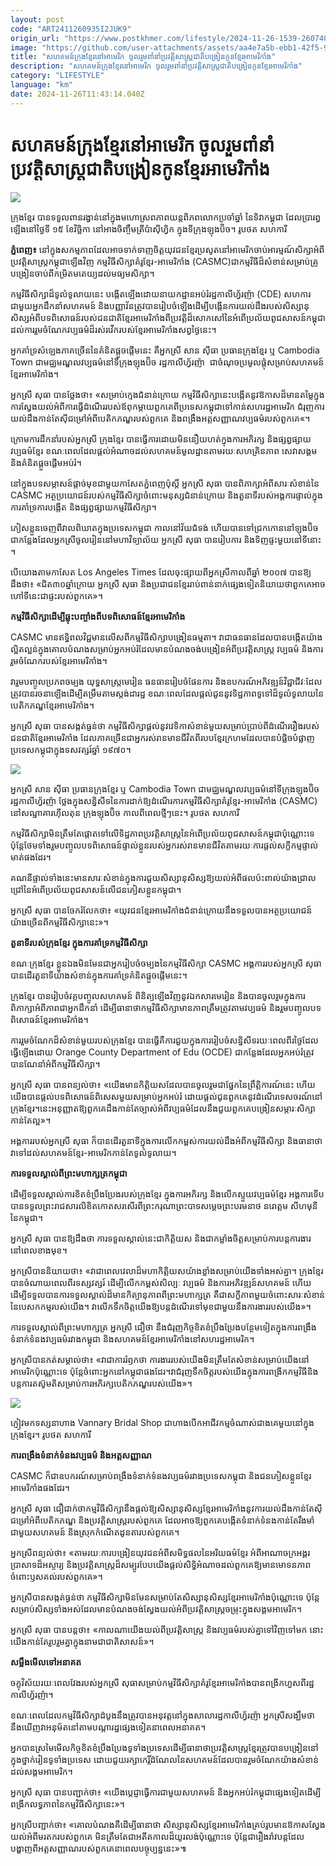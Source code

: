 ```yaml
---
layout: post
code: "ART2411260935I2JUK9"
origin_url: "https://www.postkhmer.com/lifestyle/2024-11-26-1539-260740"
image: "https://github.com/user-attachments/assets/aa4e7a5b-ebb1-42f5-92e8-55834c12fba3"
title: "សហគមន៍​ក្រុង​ខ្មែរ​នៅ​អាមេរិក ចូលរួម​​ពាំ​នាំ​​ប្រវត្ដិសាស្ដ្រ​ជាតិ​បង្រៀន​កូន​ខ្មែរ​អាមេរិកាំង​"
description: "​​សហគមន៍​ក្រុង​ខ្មែរ​នៅ​អាមេរិក ចូលរួម​​ពាំ​នាំ​​ប្រវត្ដិសាស្ដ្រ​ជាតិ​បង្រៀន​កូន​ខ្មែរ​អាមេរិកាំង​​"
category: "LIFESTYLE"
language: "km"
date: 2024-11-26T11:43:14.040Z
---
```


# សហគមន៍​ក្រុង​ខ្មែរ​នៅ​អាមេរិក ចូលរួម​​ពាំ​នាំ​​ប្រវត្ដិសាស្ដ្រ​ជាតិ​បង្រៀន​កូន​ខ្មែរ​អាមេរិកាំង​

![](https://github.com/user-attachments/assets/b498a8f3-a01a-446d-baaf-a063df0d6e9f)

ក្រុងខ្មែរ​ បាន​ទទួល​ពាន​រង្វាន់​នៅ​ក្នុង​មហោស្រព​ភាពយន្ត​ពិភព​លោក​ប្រចាំ​ឆ្នាំ នៃ​ទិវា​កម្ពុជា ដែល​ប្រារព្ធឡើង​នៅ​ថ្ងៃទី ១៥ ខែវិច្ឆិកា នៅអាង​ចិញ្ចឹមត្រី​ប៉ាស៊ីហ្វិក ក្នុង​ទីក្រុងឡុងប៊ិច។ រូបថត សហការី​​

**ភ្នំពេញ៖** នៅក្នុង​សកម្មភាព​ដែលអាច​ទាក់​ទាញ​ចិត្ដ​យុវជន​ខ្មែរ​ប្រសូត​នៅ​អាមេរិក​ចាប់​អារម្មណ៍​សិក្សា​​​អំពី​ប្រវត្តិសាស្ត្រ​កម្ពុជា​ឡើងវិញ កម្មវិធីសិក្សា​គំរូខ្មែរ​-អាមេរិកាំង (CASMC) ​ជាកម្មវិធី​​ដ៏​សំខាន់​សម្រាប់គ្រូ​បង្រៀន​ចាប់​ពី​កម្រិត​មតេយ្យ​ដល់​មធ្យម​សិក្សា​។​

​កម្មវិធីសិក្សា​ដ៏​ទូលំទូលាយ​នេះ បង្កើតឡើង​ដោយ​នាយកដ្ឋាន​អប់រំ​រដ្ឋ​កាលីហ្វ័រ​ញ៉ា (CDE) សហការ​ជាមួយ​អ្នកដឹកនាំ​សហគមន៍ និង​បញ្ញាវ័ន​ ត្រូវបាន​រៀបចំឡើង​ដើម្បី​បង្កើន​ការយល់ដឹង​របស់​សិស្សានុ​សិស្ស​អំពី​បទពិសោធន៍​រប​ស់ជន​ជាតិ​ខ្មែរ​អាមេរិកាំង​​ ពី​ប្រវត្តិ​ដ៏​សោកសៅ​នៃ​អំពើ​ប្រល័យពូជសាសន៍​កម្ពុជា ដល់​ការរួមចំណែក​វប្បធម៌​ដ៏​រស់​រវើក​របស់​ខ្មែរ​​អាមេរិកាំង​​សព្វថ្ងៃនេះ​។​

​អ្នកគាំទ្រ​សំឡេង​ភាគច្រើន​នៃ​គំនិត​ផ្តួចផ្តើម​នេះ គឺ​អ្នកស្រី សាន ស៊ី​ធា ប្រធាន​ក្រុង​ខ្មែរ ឬ Cambodia Town ជា​មជ្ឈមណ្ឌល​វប្បធម៌​នៅ​ទីក្រុង​ឡុង​ប៊ិច រដ្ឋ​កាលីហ្វ័រ​ញ៉ា  ​ជា​ចំណុច​ប្រមូលផ្តុំ​សម្រាប់​សហគមន៍​ខ្មែរ​អាមេរិកាំង​។​

​អ្នកស្រី សុធា បាន​ថ្លែងថា​៖ «​​សម្រាប់​ក្មេងជំនាន់ក្រោយ កម្មវិធី​សិក្សា​នេះ​​បង្កើត​នូវ​ឱកាស​ដ៏​មានតម្លៃ​ក្នុងការ​ស្វែងយល់​អំពី​ការធ្វើដំណើរ​របស់​ឪពុកម្តាយ​ពួកគេ​ពី​ប្រទេស​កម្ពុជា​ទៅកាន់​សហរដ្ឋអាមេរិក ជំរុញ​ការយល់ដឹង​កាន់តែ​ស៊ីជម្រៅ​អំពី​បេតិកភណ្ឌ​របស់​ពួកគេ និង​ពង្រឹង​អត្តសញ្ញាណ​វប្បធម៌​របស់​ពួកគេ​«។​

​ក្រោម​ការដឹកនាំ​របស់អ្នកស្រី ក្រុង​ខ្មែរ​​ បានធ្វើការ​ដោយ​មិន​នឿយហត់​ក្នុងការ​អភិរក្ស និង​ផ្សព្វផ្សាយ​វប្បធម៌​ខ្មែរ ខណៈពេលដែល​ផ្តល់​អំណាច​ដល់​សហគមន៍​មូលដ្ឋាន​តាមរយៈ​សហគ្រិន​ភាព សេវា​សង្គម និង​គំនិត​ផ្តួចផ្តើម​អប់រំ​។​

​នៅក្នុង​បទសម្ភាសន៍​ផ្តាច់មុខ​ជាមួយ​កាសែត​ភ្នំពេញ​ប៉ុស្តិ៍ អ្នកស្រី សុធា​ បាន​ពិភាក្សា​អំពី​សារៈសំខាន់​នៃ CASMC អត្ថប្រយោជន៍​របស់​កម្មវិធីសិក្សា​​ចំពោះ​មនុស្ស​ជំនាន់​ក្រោយ និង​តួនាទី​របស់​អង្គការ​ផ្ទាល់​ក្នុង​ការគាំទ្រ​ការបង្កើត និង​ផ្សព្វផ្សាយ​កម្មវិធីសិក្សា​។​

ភៀសខ្លួន​ចេញពី​វាលពិឃាត​ក្នុងប្រទេស​កម្ពុជា កាល​នៅ​វ័យ​ជំទង់ ហើយ​បាន​ទៅ​ជ្រកកោន​នៅ​ឡុង​ប៊ិច ជា​កន្លែង​ដែល​អ្នកស្រី​​ចូលរៀន​នៅ​មហាវិទ្យាល័យ អ្នកស្រី សុធា​ បាន​រៀបការ និង​ទិញ​ផ្ទះមួយនៅ​ទីនោះ​​។​

បើ​យោងតាម​កាសែត Los Angeles Times ដែល​​ចុះផ្សាយពី​អ្នកស្រី​កាលពី​​ឆ្នាំ ២០០៧ បាន​ឱ្យដឹងថា៖ «​​ជិត​៣០​ឆ្នាំ​ក្រោយ អ្នកស្រី សុធា​ និង​ប្រជាជន​ខ្មែរ​រាប់ពាន់នាក់​ផ្សេងទៀត​និយាយថា ​ពួកគេ​អាច​ហៅទី​នេះ​ជា​ផ្ទះ​របស់​ពួកគេ»​។​

**​កម្មវិធីសិក្សា​ដើម្បី​ឆ្លុះបញ្ចាំង​ពីបទ​ពិសោធន៍​ខ្មែរ​អាមេរិកាំង​**

CASMC មាន​ឥទ្ធិពល​វិជ្ជមាន​លើសពី​កម្មវិធី​សិក្សា​បង្រៀន​ធម្មតា​។ វា​ជា​ធនធាន​ដែល​បាន​បង្កើត​យ៉ាង​ល្អិតល្អន់​ក្នុង​គោលបំណង​សម្រាប់​អ្នក​អប់រំ​ដែលមាន​បំណង​ចង់​បង្រៀន​អំពី​ប្រវត្តិសាស្ត្រ វប្បធម៌ និង​ការរួមចំណែក​របស់ខ្មែរ​​អាមេរិកាំង​​​។​

វា​រួមបញ្ចូល​ប្រភព​ចម្បង យុទ្ធសាស្ត្រ​មេរៀន ធនធាន​រៀបចំ​ផែនការ និង​ឧបករណ៍​អភិវឌ្ឍន៍​វិជ្ជាជីវៈ​ដែល​ត្រូវបាន​រចនា​ឡើង​ដើម្បី​តម្រឹម​តាម​ស្តង់ដា​រដ្ឋ ខណៈពេលដែល​ផ្តល់ជូន​នូវ​ទិដ្ឋភាព​ទូទៅ​ដ៏​ទូលំទូលាយ​នៃ​បេតិកភណ្ឌខ្មែរ​​អាមេរិកាំង​​។​

​អ្នកស្រី សុធា​ បាន​សង្កត់ធ្ងន់ថា កម្មវិធីសិក្សា​ផ្ដល់នូវ​វេទិកា​សំខាន់​មួយ​សម្រាប់​ប្រាប់​ពី​ដំណើររឿង​របស់​ជនជាតិ​ខ្មែរ​អាមេរិកាំង ដែល​ភាគច្រើន​ជា​អ្នក​រស់រានមានជីវិត​ពី​របប​ខ្មែរក្រហម​ដែល​បាន​បំផ្លិចបំផ្លាញ​ប្រទេស​កម្ពុជា​ក្នុង​ទសវត្សរ៍​ឆ្នាំ ១៩៧០។​

![](https://github.com/user-attachments/assets/d2bccc21-db34-4658-a73a-5aea9a2e42ca)

អ្នកស្រី សាន ស៊ី​ធា ប្រធាន​ក្រុង​ខ្មែរ ឬ Cambodia Town ជា​មជ្ឈមណ្ឌល​វប្បធម៌​នៅ​ទីក្រុង​ឡុង​ប៊ិច រដ្ឋ​កាលីហ្វ័រ​ញ៉ា ថ្លែងក្នុង​សន្និសីទ​នៃការ​ដាក់​ឱ្យ​ដំណើរការ​កម្មវិធី​សិក្សាគំរូខ្មែរ​-អាមេរិកាំង (CASMC) នៅ​សណ្ឋាគារ​ហ៊ីលតុន ក្រុង​ឡុងប៊ិច កាលពី​ពេល​ថ្មីៗ​នេះ។ រូបថត សហការី​​

​កម្មវិធីសិក្សា​មិន​ត្រឹមតែ​ផ្តោតទៅលើ​ទិដ្ឋភាព​ប្រវត្តិសាស្ត្រ​នៃ​អំពើ​ប្រល័យពូជសាសន៍​កម្ពុជា​ប៉ុណ្ណោះ​ទេ ប៉ុន្តែ​ថែមទាំង​រួមបញ្ចូល​បទពិសោធន៍​ផ្ទាល់ខ្លួន​របស់​អ្នក​រស់រានមានជីវិត​តាមរយៈ​ការផ្តល់​សក្ខីកម្ម​ផ្ទាល់មាត់​ផងដែរ​។​

គណនី​ផ្ទាល់​ទាំងនេះ​មាន​សារៈសំខាន់​ក្នុង​ការជួយ​សិស្សានុសិស្ស​​ឱ្យ​យល់​អំពី​ផលប៉ះពាល់​យ៉ាង​ជ្រាលជ្រៅ​នៃ​អំពើ​ប្រល័យពូជសាសន៍​លើ​ជនភៀសខ្លួន​កម្ពុជា​។​

​អ្នកស្រី សុធា​ បាន​ចែករំលែក​ថា​៖ «​យុវជន​ខ្មែរ​អាមេរិកាំង​ជំនាន់​ក្រោយ​នឹង​ទទួលបាន​អត្ថប្រយោជន៍​យ៉ាងច្រើន​ពី​កម្មវិធីសិក្សា​នេះ»​។​

**តួនាទី​របស់ក្រុង​ខ្មែរ​ ក្នុង​ការគាំទ្រ​កម្មវិធីសិក្សា​**

​ខណៈ​ក្រុង​ខ្មែរ​ ខ្លួនឯង​មិនមែនជា​អ្នករៀបចំ​ចម្បង​នៃកម្មវិធីសិក្សា​ CASMC អង្គការ​របស់​អ្នកស្រី សុធា ​បាន​ដើរតួនាទី​យ៉ាងសំខាន់​ក្នុងការ​គាំទ្រ​គំនិត​ផ្តួចផ្តើម​នេះ​។​

​ក្រុង​ខ្មែរ បានរៀបចំ​វគ្គ​បញ្ចូល​សហគមន៍ ពិនិត្យឡើងវិញ​នូវ​ឯកសារ​មេរៀន និង​បាន​ចូលរួម​ក្នុងការ​ពិភាក្សា​អំពី​ភាពជា​អ្នកដឹកនាំ ដើម្បី​ធានាថា​ កម្មវិធីសិក្សា​មាន​ភាពត្រឹមត្រូវ​តាម​វប្បធម៌ និង​រួមបញ្ចូល​បទពិសោធន៍​ខ្មែរ​អាមេរិកាំង​។​

ការរួមចំណែក​ដ៏​សំខាន់​មួយ​របស់ក្រុង​ខ្មែរ បានធ្វើ​គឺ​ការជួយ​ក្នុងការ​រៀបចំ​សន្និសីទ​រយៈពេល​ពីរ​ថ្ងៃ​ដែល​ធ្វើឡើង​ដោយ Orange County Department of Edu (OCDE) ​ជា​កន្លែង​ដែល​អ្នក​អប់រំ​ត្រូវបាន​ណែនាំ​អំពី​​កម្មវិធីសិក្សា​។​

​អ្នកស្រី សុធា​ បាន​ពន្យល់ថា៖ «​យើង​មាន​កិត្តិយស​ដែល​បាន​ចូលរួម​ជា​ផ្នែក​នៃ​ព្រឹត្តិការណ៍​នេះ ហើយ​យើង​បានផ្តល់​បទពិសោធន៍​ពិ​សេសមួយ​សម្រាប់​អ្នក​អប់រំ ដោយ​ផ្តល់ជូន​ពួកគេ​នូវ​ដំណើរ​ទេសចរណ៍​នៅ ក្រុង​ខ្មែរ​។​ ​នេះ​អនុញ្ញាតឱ្យ​ពួកគេ​ដឹង​កាន់​តែ​ច្បាស់​អំពី​​វប្បធម៌​ដែល​នឹង​ជួយ​ពួកគេ​បង្រៀន​សម្ភារៈសិក្សា​កាន់តែ​ល្អ​»​។​

​អង្គការ​របស់​អ្នកស្រី សុធា ​ក៏បាន​ដើរតួនាទី​ក្នុងការ​លើកកម្ពស់​ការ​យល់ដឹង​អំពី​កម្មវិធីសិក្សា និង​ធានាថា ​វា​ទៅដល់​សហគមន៍​ខ្មែរ​-​អាមេរិក​កាន់តែ​ទូលំទូលាយ​។​

**​ការទទួលស្គាល់​ពី​ព្រះ​មហាក្សត្រ​កម្ពុជា​**

​ដើម្បី​ទទួលស្គាល់​ការខិតខំ​ប្រឹងប្រែង​រប​ស់ក្រុង​ខ្មែរ​ ក្នុងការ​អភិរក្ស និង​លើកស្ទួយ​វប្បធម៌​ខ្មែរ អង្គការ​ទើបបាន​ទទួល​ព្រះរាជសារ​លិខិត​កោត​សរសើរ​​ពី​ព្រះករុណា​ព្រះបាទ​សម្ដេច​ព្រះបរមនាថ ន​រោ​ត្ដម សីហមុនី នៃ​កម្ពុជា​។​

​អ្នកស្រី សុធា បានឱ្យដឹង​​ថា ការទទួលស្គាល់​នេះ​ជា​កិត្តិយស និង​ជា​កម្លាំងចិត្ត​សម្រាប់​ការបន្ត​ការងារ​នៅពេល​ខាងមុខ​។​

​អ្នកស្រី​បាន​និយាយថា​៖ «​វា​ជា​ពេលវេលា​ដ៏មហា​កិត្ដិយស​​យ៉ាងខ្លាំង​សម្រាប់​យើងទាំងអស់គ្នា​។ ក្រុង​ខ្មែរ​ បាន​ចំណាយពេល​ពីរ​ទស្សវត្ស​រ៍ ដើម្បី​លើកកម្ពស់​សិល្បៈ វប្បធម៌ និង​ការអភិវឌ្ឍន៍​សហគម​ន៍ ហើយ​ដើម្បី​ទទួលបាន​ការទទួលស្គាល់​ដ៏​មាន​កិត្យានុភាព​ពី​ព្រះមហាក្សត្រ គឺជា​សក្ខីភាព​មួយ​ចំពោះ​សារៈសំខាន់​នៃ​បេសកកម្ម​របស់​យើង​។ វា​លើកទឹកចិត្ត​យើងឱ្យ​​បន្តដំណើរ​ទៅមុខ​ជាមួយនឹង​ការងារ​របស់​យើង​»​។​

ការទទួលស្គាល់​ពី​ព្រះមហាក្សត្រ អ្នកស្រី​ ជឿថា នឹង​ជំរុញ​កិច្ចខិតខំ​ប្រឹងប្រែង​បន្ថែមទៀត​ក្នុងការ​ពង្រឹង​ទំនាក់ទំនង​វប្បធម៌​រវាង​កម្ពុជា និង​សហគមន៍​ខ្មែរ​អាមេរិកាំង​នៅ​សហរដ្ឋអាមេរិក​។​

​អ្នកស្រី​បាន​កត់សម្គាល់ថា​៖ «​វា​ជាការ​រំឭកថា ការងារ​របស់​យើង​មិន​ត្រឹមតែ​សំខាន់​សម្រាប់​យើង​នៅ​អាមេរិក​ប៉ុណ្ណោះ​ទេ ប៉ុន្តែ​ចំពោះ​អ្នក​នៅ​កម្ពុជា​ផងដែរ​​។ ​​វា​ជំរុញ​ទឹកចិត្ត​របស់​យើង​ក្នុងការ​ពង្រីក​កម្មវិធី​​ និង​បន្ត​ការតស៊ូ​មតិ​សម្រាប់​ការអភិរក្ស​បេតិកភណ្ឌ​របស់​យើង​»​។​

![](https://github.com/user-attachments/assets/1ab5cbb9-1350-4d8b-bc23-360d08133101)

ភ្ញៀវមកទស្សនាហាង Vannary Bridal Shop ​ជាហាង​បើក​អាជីវកម្មចំណាស់ជាងគេមួយនៅក្នុង ក្រុង​ខ្មែរ​។ រូបថត សហការី​​

**ការពង្រឹង​ទំនាក់ទំនង​វប្បធម៌ និង​អត្តសញ្ញាណ​**

CASMC ក៏​ជា​ឧបករណ៍​សម្រាប់​ពង្រឹង​ទំនាក់ទំនង​វប្បធម៌​រវាង​ប្រទេស​កម្ពុជា និង​ជនភៀសខ្លួនខ្មែរ​​អាមេរិកាំង​​ផងដែរ​។​

​អ្នកស្រី សុធា​ ជឿជាក់ថា ​កម្មវិធីសិក្សា​នឹង​ផ្តល់ឱ្យសិស្សានុសិស្ស​​ខ្មែរ​អាមេរិកាំង​នូវ​ការយល់ដឹង​កាន់តែ​ស៊ីជម្រៅ​អំពី​បេតិកភណ្ឌ និង​ប្រវត្តិសាស្ត្រ​របស់​ពួកគេ ដែល​អាចឱ្យ​ពួកគេ​បង្កើត​ទំនាក់ទំនង​កាន់តែ​រឹងមាំ​ជាមួយ​សហគមន៍ និង​ស្រុកកំណើត​ដូនតា​របស់​ពួកគេ​។​

​អ្នកស្រី​ពន្យល់ថា៖ «​​តាមរយៈ​ការបង្រៀន​យុវជន​អំពី​សមិទ្ធផល​នៃ​អរិយធម៌​ខ្មែរ អំពី​អាណាចក្រ​អង្គរ ប្រាសាទ​ដ៏​អស្ចារ្យ និង​ប្រវត្តិសាស្ត្រ​ដ៏​សម្បូរបែប ​យើង​ផ្តល់​សិទ្ធិអំណាច​ដល់​ពួកគេ​ឱ្យមាន​មោទនភាព​ចំពោះ​ឫសគល់​របស់​ពួកគេ​​»។​

អ្នក​ស្រី​បាន​សង្កត់ធ្ងន់ថា កម្មវិធីសិក្សា​មិនមែន​សម្រាប់តែ​សិស្សានុសិស្ស​​ខ្មែរ​អាមេរិកាំង​ប៉ុណ្ណោះ​ទេ ប៉ុន្តែ​សម្រាប់សិស្ស​​ទាំងអស់​ដែលមាន​បំណង​ចង់​ស្វែងយល់​អំពី​ប្រវត្តិសាស្ត្រ​ចម្រុះ​ក្នុង​សង្គម​អាមេរិក​។​

​អ្នកស្រី សុធា​ បាន​បន្តថា​៖ «​កាលណា​យើង​យល់​ពី​ប្រវត្តិសាស្ត្រ និង​វប្បធម៌​របស់​គ្នា​ទៅវិញទៅមក នោះ​យើង​កាន់តែ​រួបរួមគ្នា​ក្នុងនាម​ជា​ជាតិ​សាសន៍​»​។​

**​សម្លឹង​មើលទៅ​អនាគត​**

​ចក្ខុវិស័យ​រយៈពេល​វែង​របស់​អ្នកស្រី សុធា ​សម្រាប់​កម្មវិធីសិក្សា​គំរូ​ខ្មែរ​​អាមេរិកាំង​បាន​ពង្រីក​ហួស​ពី​រដ្ឋ​កាលីហ្វ័រ​ញ៉ា​។​

ខណៈពេលដែល​កម្មវិធី​សិក្សា​ដំបូង​នឹង​ត្រូវបាន​អនុវត្ត​នៅក្នុង​សាលា​រដ្ឋ​កាលីហ្វ័រ​ញ៉ា អ្នកស្រី​ សង្ឃឹមថានឹង​ឃើញ​វា​អនុម័ត​នៅតាម​បណ្ដា​​រដ្ឋ​ផ្សេងទៀត​នាពេល​អនាគត​។​

​អ្នក​​បាន​ស្រមៃ​មើល​កិច្ចខិតខំ​ប្រឹងប្រែង​ទូទាំងប្រទេស​ដើម្បី​ធានាថា ​ប្រវត្តិសាស្ត្រខ្មែរ​​ត្រូវបាន​បង្រៀន​នៅក្នុង​ថ្នាក់រៀន​ទូទាំងប្រទេស ដោយ​ជួយ​រក្សា​កេរ្តិ៍ដំណែល​នៃ​សហគមន៍​ដែល​បានរួម​ចំណែក​យ៉ាងសំខាន់​ដល់​សង្គម​អាមេរិក​។​

​អ្នកស្រី សុធា​ បាន​បញ្ជាក់ថា​៖ «​យើង​ប្តេជ្ញា​ធ្វើការ​ជាមួយ​សហគមន៍ និង​អ្នក​អប់រំ​កម្ពុជា​ផ្សេងទៀត​ដើម្បី​ពង្រីក​លទ្ធភាព​នៃ​កម្មវិធីសិក្សា​នេះ​»​។​

អ្នកស្រីបញ្ជាក់ថា​៖ «​​គោលបំណង​គឺ​ដើម្បី​ធានាថា សិស្សានុសិស្ស​​ខ្មែរ​អាមេរិកាំង​គ្រប់រូប​មានឱកាស​ស្វែងយល់​អំពី​មរតក​របស់​ពួកគេ មិន​ត្រឹមតែ​ជា​អតីតកាល​ដ៏យូរ​លង់​​ប៉ុណ្ណោះ​ទេ ប៉ុន្តែ​ជា​រឿងរ៉ាវ​បន្ត​ដែល​បង្ហាញ​ពី​អត្តសញ្ញាណ​របស់​ពួកគេ​នាពេល​បច្ចុប្បន្ននេះ​»​៕ ​